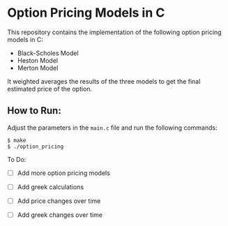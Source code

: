 <h1> Option Pricing Models in C </h1>

This repository contains the implementation of the following option pricing models in C:

- Black-Scholes Model
- Heston Model
- Merton Model

It weighted averages the results of the three models to get the final estimated price of the option. 

## How to Run:
Adjust the parameters in the `main.c` file and run the following commands:
```
$ make
$ ./option_pricing
```

To Do:

- [ ] Add more option pricing models
- [ ] Add greek calculations
- [ ] Add price changes over time
- [ ] Add greek changes over time


